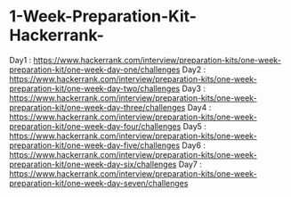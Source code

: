 # 1-Week-Preparation-Kit-Hackerrank-
Day1 : https://www.hackerrank.com/interview/preparation-kits/one-week-preparation-kit/one-week-day-one/challenges
Day2 : https://www.hackerrank.com/interview/preparation-kits/one-week-preparation-kit/one-week-day-two/challenges
Day3 : https://www.hackerrank.com/interview/preparation-kits/one-week-preparation-kit/one-week-day-three/challenges
Day4 : https://www.hackerrank.com/interview/preparation-kits/one-week-preparation-kit/one-week-day-four/challenges
Day5 : https://www.hackerrank.com/interview/preparation-kits/one-week-preparation-kit/one-week-day-five/challenges
Day6 : https://www.hackerrank.com/interview/preparation-kits/one-week-preparation-kit/one-week-day-six/challenges
Day7 : https://www.hackerrank.com/interview/preparation-kits/one-week-preparation-kit/one-week-day-seven/challenges
